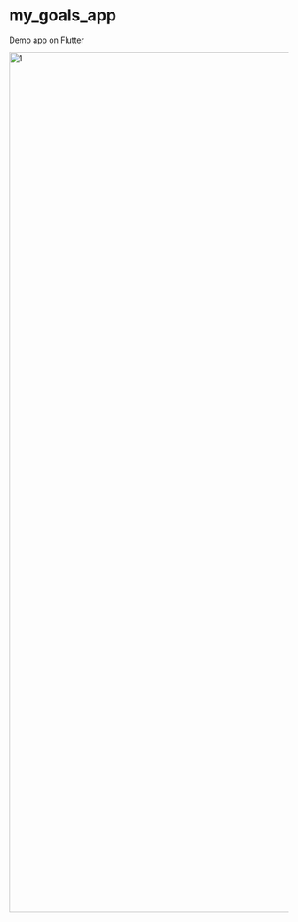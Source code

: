 # my_goals_app

Demo app on Flutter

<img width="1549" alt="1" src="https://user-images.githubusercontent.com/63638747/174290591-70f2edf8-c489-446a-887a-0011e9f104a1.png">
